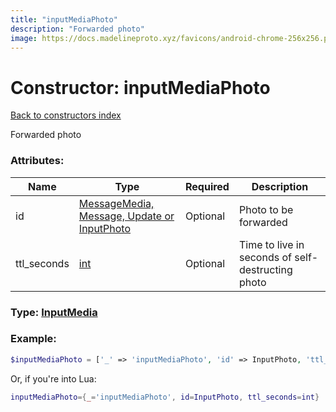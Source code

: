 ```yaml
---
title: "inputMediaPhoto"
description: "Forwarded photo"
image: https://docs.madelineproto.xyz/favicons/android-chrome-256x256.png
---
```

# Constructor: inputMediaPhoto  
[Back to constructors index](index.md)



Forwarded photo

### Attributes:

| Name     |    Type       | Required | Description |
|----------|---------------|----------|-------------|
|id|[MessageMedia, Message, Update or InputPhoto](../types/InputPhoto.md) | Optional|Photo to be forwarded|
|ttl\_seconds|[int](../types/int.md) | Optional|Time to live in seconds of self-destructing photo|



### Type: [InputMedia](../types/InputMedia.md)


### Example:

```php
$inputMediaPhoto = ['_' => 'inputMediaPhoto', 'id' => InputPhoto, 'ttl_seconds' => int];
```  


Or, if you're into Lua:

```lua
inputMediaPhoto={_='inputMediaPhoto', id=InputPhoto, ttl_seconds=int}

```


